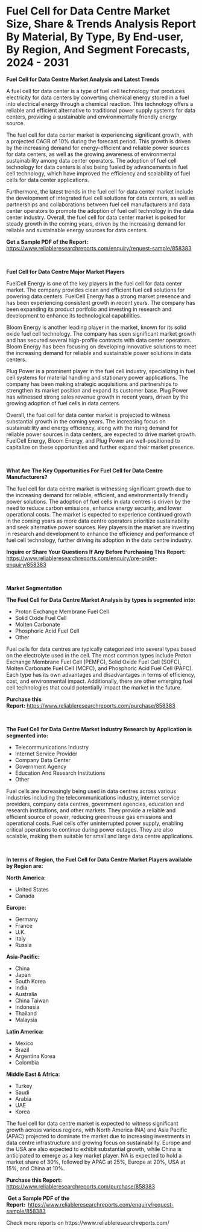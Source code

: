 <p><h1>Fuel Cell for Data Centre Market Size, Share & Trends Analysis Report By Material, By Type, By End-user, By Region, And Segment Forecasts, 2024 - 2031</h1></p><p><strong>Fuel Cell for Data Centre Market Analysis and Latest Trends</strong></p>
<p><p>A fuel cell for data center is a type of fuel cell technology that produces electricity for data centers by converting chemical energy stored in a fuel into electrical energy through a chemical reaction. This technology offers a reliable and efficient alternative to traditional power supply systems for data centers, providing a sustainable and environmentally friendly energy source.</p><p>The fuel cell for data center market is experiencing significant growth, with a projected CAGR of 10% during the forecast period. This growth is driven by the increasing demand for energy-efficient and reliable power sources for data centers, as well as the growing awareness of environmental sustainability among data center operators. The adoption of fuel cell technology for data centers is also being fueled by advancements in fuel cell technology, which have improved the efficiency and scalability of fuel cells for data center applications.</p><p>Furthermore, the latest trends in the fuel cell for data center market include the development of integrated fuel cell solutions for data centers, as well as partnerships and collaborations between fuel cell manufacturers and data center operators to promote the adoption of fuel cell technology in the data center industry. Overall, the fuel cell for data center market is poised for steady growth in the coming years, driven by the increasing demand for reliable and sustainable energy sources for data centers.</p></p>
<p><strong>Get a Sample PDF of the Report:&nbsp;</strong> <a href="https://www.reliableresearchreports.com/enquiry/request-sample/858383">https://www.reliableresearchreports.com/enquiry/request-sample/858383</a></p>
<p>&nbsp;</p>
<p><strong>Fuel Cell for Data Centre Major Market Players</strong></p>
<p><p>FuelCell Energy is one of the key players in the fuel cell for data center market. The company provides clean and efficient fuel cell solutions for powering data centers. FuelCell Energy has a strong market presence and has been experiencing consistent growth in recent years. The company has been expanding its product portfolio and investing in research and development to enhance its technological capabilities.</p><p>Bloom Energy is another leading player in the market, known for its solid oxide fuel cell technology. The company has seen significant market growth and has secured several high-profile contracts with data center operators. Bloom Energy has been focusing on developing innovative solutions to meet the increasing demand for reliable and sustainable power solutions in data centers.</p><p>Plug Power is a prominent player in the fuel cell industry, specializing in fuel cell systems for material handling and stationary power applications. The company has been making strategic acquisitions and partnerships to strengthen its market position and expand its customer base. Plug Power has witnessed strong sales revenue growth in recent years, driven by the growing adoption of fuel cells in data centers.</p><p>Overall, the fuel cell for data center market is projected to witness substantial growth in the coming years. The increasing focus on sustainability and energy efficiency, along with the rising demand for reliable power sources in data centers, are expected to drive market growth. FuelCell Energy, Bloom Energy, and Plug Power are well-positioned to capitalize on these opportunities and further expand their market presence.</p></p>
<p>&nbsp;</p>
<p><strong>What Are The Key Opportunities For Fuel Cell for Data Centre Manufacturers?</strong></p>
<p><p>The fuel cell for data centre market is witnessing significant growth due to the increasing demand for reliable, efficient, and environmentally friendly power solutions. The adoption of fuel cells in data centres is driven by the need to reduce carbon emissions, enhance energy security, and lower operational costs. The market is expected to experience continued growth in the coming years as more data centre operators prioritize sustainability and seek alternative power sources. Key players in the market are investing in research and development to enhance the efficiency and performance of fuel cell technology, further driving its adoption in the data centre industry.</p></p>
<p><strong>Inquire or Share Your Questions If Any Before Purchasing This Report:</strong> <a href="https://www.reliableresearchreports.com/enquiry/pre-order-enquiry/858383">https://www.reliableresearchreports.com/enquiry/pre-order-enquiry/858383</a></p>
<p>&nbsp;</p>
<p><strong>Market Segmentation</strong></p>
<p><strong>The Fuel Cell for Data Centre Market Analysis by types is segmented into:</strong></p>
<p><ul><li>Proton Exchange Membrane Fuel Cell</li><li>Solid Oxide Fuel Cell</li><li>Molten Carbonate</li><li>Phosphoric Acid Fuel Cell</li><li>Other</li></ul></p>
<p><p>Fuel cells for data centres are typically categorized into several types based on the electrolyte used in the cell. The most common types include Proton Exchange Membrane Fuel Cell (PEMFC), Solid Oxide Fuel Cell (SOFC), Molten Carbonate Fuel Cell (MCFC), and Phosphoric Acid Fuel Cell (PAFC). Each type has its own advantages and disadvantages in terms of efficiency, cost, and environmental impact. Additionally, there are other emerging fuel cell technologies that could potentially impact the market in the future.</p></p>
<p><strong>Purchase this Report:&nbsp;</strong><a href="https://www.reliableresearchreports.com/purchase/858383">https://www.reliableresearchreports.com/purchase/858383</a></p>
<p>&nbsp;</p>
<p><strong>The Fuel Cell for Data Centre Market Industry Research by Application is segmented into:</strong></p>
<p><ul><li>Telecommunications Industry</li><li>Internet Service Provider</li><li>Company Data Center</li><li>Government Agency</li><li>Education And Research Institutions</li><li>Other</li></ul></p>
<p><p>Fuel cells are increasingly being used in data centres across various industries including the telecommunications industry, internet service providers, company data centres, government agencies, education and research institutions, and other markets. They provide a reliable and efficient source of power, reducing greenhouse gas emissions and operational costs. Fuel cells offer uninterrupted power supply, enabling critical operations to continue during power outages. They are also scalable, making them suitable for small and large data centre applications.</p></p>
<p>&nbsp;</p>
<p><strong>In terms of Region, the Fuel Cell for Data Centre Market Players available by Region are:</strong></p>
<p>
    <p> <strong> North America: </strong>
        <ul>
            <li>United States</li>
            <li>Canada</li>
        </ul>
        </p> 
    <p> <strong> Europe: </strong>
        <ul>
            <li>Germany</li>
            <li>France</li>
            <li>U.K.</li>
            <li>Italy</li>
            <li>Russia</li>
        </ul>
        </p> 
    <p> <strong> Asia-Pacific: </strong>
        <ul>
            <li>China</li>
            <li>Japan</li>
            <li>South Korea</li>
            <li>India</li>
            <li>Australia</li>
            <li>China Taiwan</li>
            <li>Indonesia</li>
            <li>Thailand</li>
            <li>Malaysia</li>
        </ul>
        </p> 
    <p> <strong> Latin America: </strong>
        <ul>
            <li>Mexico</li>
            <li>Brazil</li>
            <li>Argentina Korea</li>
            <li>Colombia</li>
        </ul>
        </p> 
    <p> <strong> Middle East & Africa: </strong>
        <ul>
            <li>Turkey</li>
            <li>Saudi</li>
            <li>Arabia</li>
            <li>UAE</li>
            <li>Korea</li>
        </ul>
    </p>
    </p>
<p><p>The fuel cell for data centre market is expected to witness significant growth across various regions, with North America (NA) and Asia Pacific (APAC) projected to dominate the market due to increasing investments in data centre infrastructure and growing focus on sustainability. Europe and the USA are also expected to exhibit substantial growth, while China is anticipated to emerge as a key market player. NA is expected to hold a market share of 30%, followed by APAC at 25%, Europe at 20%, USA at 15%, and China at 10%.</p></p>
<p><strong>Purchase this Report: </strong><a href="https://www.reliableresearchreports.com/purchase/858383">https://www.reliableresearchreports.com/purchase/858383</a></p>
<p>&nbsp;<strong>Get a Sample PDF of the Report:&nbsp;&nbsp;</strong><a href="https://www.reliableresearchreports.com/enquiry/request-sample/858383">https://www.reliableresearchreports.com/enquiry/request-sample/858383</a></p>
<p><strong></strong></p>
<p>Check more reports on https://www.reliableresearchreports.com/</p>